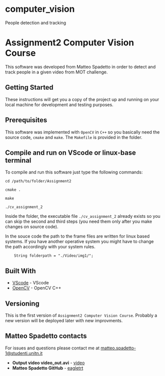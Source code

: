 # computer_vision
People detection and tracking

# Assignment2 Computer Vision Course

This software was developed from Matteo Spadetto in order to detect and track people in a given video from MOT challenge.

## Getting Started

These instructions will get you a copy of the project up and running on your local machine for development and testing purposes.

## Prerequisites

This software was implemented with `OpenCV` in `C++` so you basically need the source code, `cmake` and `make`. The `Makefile` is provided in the folder.

## Compile and run on VScode or linux-base terminal
To compile and run this software just type the following commands:

```
cd /path/to/folder/Assignment2
```
```
cmake .
```
```
make
```
```
./cv_assignment_2
```
Inside the folder, the executable file `./cv_assignment_2` already exists so you can skip the second and third steps (you need them only after you make changes on source code).

In the souce code the path to the frame files are written for linux based systems. If you have another operative system you might have to change the path accordingly with your system rules.
```
    String folderpath = "./Video/img1/";
```

## Built With

- [VScode](https://code.visualstudio.com/) - VScode
- [OpenCV](https://opencv.org/) - OpenCV C++

## Versioning

This is the first version of `Assignment2 Computer Vision Course`. Probably a new version will be deployed later with new improvments.

## Matteo Spadetto contacts

For issues and questions please contact me at matteo.spadetto-1@studenti.unitn.it

- **Output video video_out.avi** - [video](https://drive.google.com/drive/folders/1BZFmSzgSjBEi6md7Nv_Oqsl5EgFYTasr?usp=sharing)
- **Matteo Spadetto GitHub** - [eagletrt](https://github.com/MatteoSpadetto)
